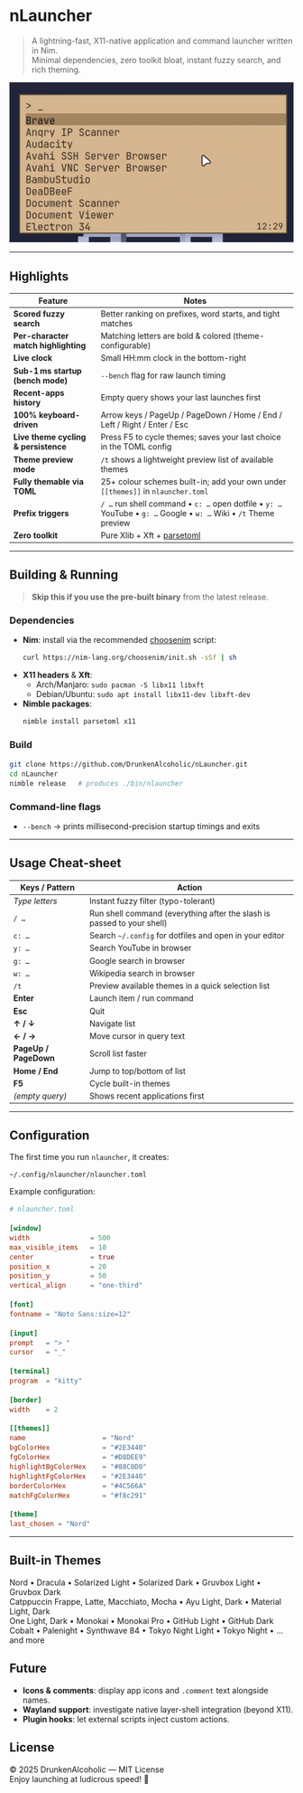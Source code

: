 # nLauncher

> A lightning-fast, X11-native application and command launcher written in Nim.\
> Minimal dependencies, zero toolkit bloat, instant fuzzy search, and rich theming.

![nLauncher screenshot](Screenshot.gif)

---

## Highlights

| Feature | Notes |
| ------------------------------------ | ----------------------------------------------------------------------------------------------------------------- |
| **Scored fuzzy search**              | Better ranking on prefixes, word starts, and tight matches                                                        |
| **Per-character match highlighting** | Matching letters are bold & colored (theme-configurable)                                                          |
| **Live clock**                       | Small HH\:mm clock in the bottom-right                                                                            |
| **Sub-1 ms startup (bench mode)**    | `--bench` flag for raw launch timing                                                                              |
| **Recent-apps history**              | Empty query shows your last launches first                                                                        |
| **100% keyboard-driven**             | Arrow keys / PageUp / PageDown / Home / End / Left / Right / Enter / Esc                                          |
| **Live theme cycling & persistence** | Press F5 to cycle themes; saves your last choice in the TOML config                                               |
| **Theme preview mode**               | `/t` shows a lightweight preview list of available themes                                                         |
| **Fully themable via TOML**          | 25+ colour schemes built-in; add your own under `[[themes]]` in `nlauncher.toml`                                  |
| **Prefix triggers**                   | `/ …` run shell command • `c: …` open dotfile • `y: …` YouTube • `g: …` Google • `w: …` Wiki • `/t` Theme preview |
| **Zero toolkit**                     | Pure Xlib + Xft + [parsetoml](https://github.com/pragmagic/parsetoml)                                             |

---

## Building & Running

> **Skip this if you use the pre-built binary** from the latest release.

### Dependencies

- **Nim**: install via the recommended [choosenim](https://nim-lang.org/choosenim) script:
  ```bash
  curl https://nim-lang.org/choosenim/init.sh -sSf | sh
  ```
- **X11 headers** & **Xft**:
  - Arch/Manjaro: `sudo pacman -S libx11 libxft`
  - Debian/Ubuntu: `sudo apt install libx11-dev libxft-dev`
- **Nimble packages**:
  ```bash
  nimble install parsetoml x11
  ```

### Build

```bash
git clone https://github.com/DrunkenAlcoholic/nLauncher.git
cd nLauncher
nimble release   # produces ./bin/nlauncher
```

### Command-line flags

- `--bench` → prints millisecond-precision startup timings and exits

---

## Usage Cheat-sheet

| Keys / Pattern        | Action                                                                 |
| --------------------- | ---------------------------------------------------------------------- |
| *Type letters*        | Instant fuzzy filter (typo-tolerant)                                   |
| `/ …`                 | Run shell command (everything after the slash is passed to your shell) |
| `c: …`                | Search `~/.config` for dotfiles and open in your editor                |
| `y: …`                | Search YouTube in browser                                              |
| `g: …`                | Google search in browser                                               |
| `w: …`                | Wikipedia search in browser                                            |
| `/t`                  | Preview available themes in a quick selection list                     |
| **Enter**             | Launch item / run command                                              |
| **Esc**               | Quit                                                                   |
| **↑ / ↓**             | Navigate list                                                          |
| **← / →**             | Move cursor in query text                                              |
| **PageUp / PageDown** | Scroll list faster                                                     |
| **Home / End**        | Jump to top/bottom of list                                             |
| **F5**                | Cycle built-in themes                                                  |
| *(empty query)*       | Shows recent applications first                                        |

---

## Configuration

The first time you run `nlauncher`, it creates:

```
~/.config/nlauncher/nlauncher.toml
```

Example configuration:

```toml
# nlauncher.toml

[window]
width               = 500
max_visible_items   = 10
center              = true
position_x          = 20
position_y          = 50
vertical_align      = "one-third"

[font]
fontname = "Noto Sans:size=12"

[input]
prompt   = "> "
cursor   = "_"

[terminal]
program  = "kitty"

[border]
width    = 2

[[themes]]
name                   = "Nord"
bgColorHex             = "#2E3440"
fgColorHex             = "#D8DEE9"
highlightBgColorHex    = "#88C0D0"
highlightFgColorHex    = "#2E3440"
borderColorHex         = "#4C566A"
matchFgColorHex        = "#f8c291"

[theme]
last_chosen = "Nord"
```

---

## Built-in Themes

Nord • Dracula • Solarized Light • Solarized Dark • Gruvbox Light • Gruvbox Dark\
Catppuccin Frappe, Latte, Macchiato, Mocha • Ayu Light, Dark • Material Light, Dark\
One Light, Dark • Monokai • Monokai Pro • GitHub Light • GitHub Dark\
Cobalt • Palenight • Synthwave 84 • Tokyo Night Light • Tokyo Night • …and more


## Future

- **Icons & comments**: display app icons and `.comment` text alongside names.
- **Wayland support**: investigate native layer-shell integration (beyond X11).
- **Plugin hooks**: let external scripts inject custom actions.


## License

© 2025 DrunkenAlcoholic — MIT License\
Enjoy launching at ludicrous speed! 🚀

